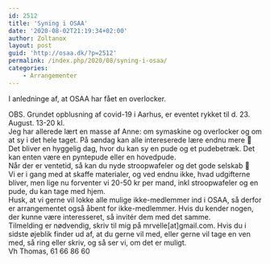 ```yaml
---
id: 2512
title: 'Syning i OSAA'
date: '2020-08-02T21:19:34+02:00'
author: Zoltanox
layout: post
guid: 'http://osaa.dk/?p=2512'
permalink: /index.php/2020/08/syning-i-osaa/
categories:
    - Arrangementer
---
```


I anledninge af, at OSAA har fået en overlocker.

<div></div><div>OBS. Grundet opblusning af covid-19 i Aarhus, er eventet rykket til d. 23. August. 13-20 kl.</div><div></div><div>Jeg har allerede lært en masse af Anne: om symaskine og overlocker og om at sy i det hele taget. På søndag kan alle intereserede lære endnu mere 🙂</div><div></div><div></div><div>Det bliver en hyggelig dag, hvor du kan sy en pude og et pudebetræk. Det kan enten være en pyntepude eller en hovedpude.</div><div></div><div></div><div>Når der er ventetid, så kan du nyde stroopwafeler og det gode selskab 🙂</div><div></div><div></div><div>Vi er i gang med at skaffe materialer, og ved endnu ikke, hvad udgifterne bliver, men lige nu forventer vi 20-50 kr per mand, inkl stroopwafeler og en pude, du kan tage med hjem.</div><div></div><div></div><div>Husk, at vi gerne vil lokke alle mulige ikke-medlemmer ind i OSAA, så derfor er arrangementet også åbent for ikke-medlemmer. Hvis du kender nogen, der kunne være interesseret, så invitér dem med det samme.</div><div></div><div></div><div>Tilmelding er nødvendig, skriv til mig på mrvelle[at]gmail.com. Hvis du i sidste øjeblik finder ud af, at du gerne vil med, eller gerne vil tage en ven med, så ring eller skriv, og så ser vi, om det er muligt.</div><div></div><div></div><div>Vh Thomas, 61 66 86 60</div><div></div><div></div>